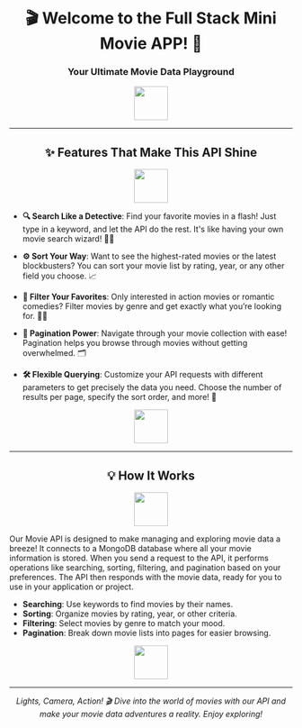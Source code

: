 

<h1 align="center">🎬 Welcome to the Full Stack Mini Movie APP! 🍿</h1>
<h3 align="center">Your Ultimate Movie Data Playground</h3>

<p align="center">
  <img src="https://media.giphy.com/media/xT0xezQ7bV2oyb4Z10/giphy.gif" width="60" />
</p>

<hr>

<h2 align="center">✨ Features That Make This API Shine</h2>

<p align="center">
  <img src="https://media.giphy.com/media/3o6ozGXfcnqMHq7S98/giphy.gif" width="60" />
</p>

- **🔍 Search Like a Detective**: Find your favorite movies in a flash! Just type in a keyword, and let the API do the rest. It's like having your own movie search wizard! 🧙‍♂️

- **⚙️ Sort Your Way**: Want to see the highest-rated movies or the latest blockbusters? You can sort your movie list by rating, year, or any other field you choose. 📈

- **🎨 Filter Your Favorites**: Only interested in action movies or romantic comedies? Filter movies by genre and get exactly what you’re looking for. 🎥💖

- **📄 Pagination Power**: Navigate through your movie collection with ease! Pagination helps you browse through movies without getting overwhelmed. 🗂️

- **🛠️ Flexible Querying**: Customize your API requests with different parameters to get precisely the data you need. Choose the number of results per page, specify the sort order, and more! 🔄

<p align="center">
  <img src="https://media.giphy.com/media/xT0GqPIzv8lRT7wP9C/giphy.gif" width="60" />
</p>

<hr>

<h2 align="center">💡 How It Works</h2>

<p align="center">
  <img src="https://media.giphy.com/media/xUOrw9HciFkfbCjtgA/giphy.gif" width="60" />
</p>

Our Movie API is designed to make managing and exploring movie data a breeze! It connects to a MongoDB database where all your movie information is stored. When you send a request to the API, it performs operations like searching, sorting, filtering, and pagination based on your preferences. The API then responds with the movie data, ready for you to use in your application or project.

- **Searching**: Use keywords to find movies by their names.
- **Sorting**: Organize movies by rating, year, or other criteria.
- **Filtering**: Select movies by genre to match your mood.
- **Pagination**: Break down movie lists into pages for easier browsing.

<p align="center">
  <img src="https://media.giphy.com/media/xT0xdl1JqSxXWZaMRW/giphy.gif" width="60" />
</p>

<hr>

<p align="center">
  <em>Lights, Camera, Action! 🎬 Dive into the world of movies with our API and make your movie data adventures a reality. Enjoy exploring!</em>
</p>
